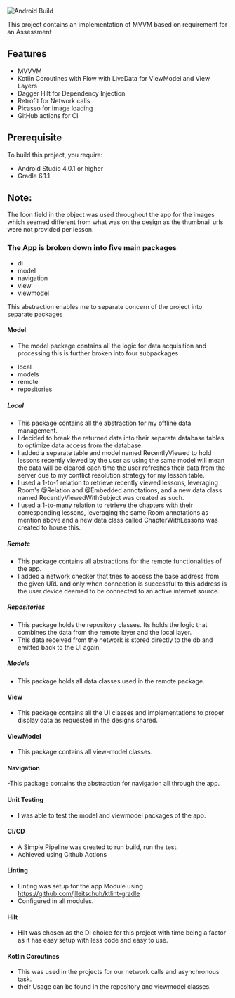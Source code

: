 ![Android Build](https://github.com/AbdulDroid/uLA1/workflows/Android%20Build/badge.svg)

This project contains an implementation of MVVM based on requirement for an Assessment 


## Features
* MVVVM
* Kotlin Coroutines with Flow with LiveData for ViewModel and View Layers
* Dagger Hilt for Dependency Injection
* Retrofit for Network calls
* Picasso for Image loading
* GitHub actions for CI

## Prerequisite
To build this project, you require:
- Android Studio 4.0.1 or higher
- Gradle 6.1.1

## Note: 
  The Icon field in the object was used throughout the app for the images which seemed different from what was on the design as the thumbnail urls were not provided per lesson.  

### The App is broken down into five main packages 
* di
* model
* navigation
* view
* viewmodel

This abstraction enables me to separate concern of the project into separate packages
#### Model 
- The model package contains all the logic for data acquisition and processing this is further broken into four subpackages
* local
* models
* remote
* repositories

##### Local
- This package contains all the abstraction for my offline data management.
- I decided to break the returned data into their separate database tables to optimize data access from the database.
- I added a separate table and model named RecentlyViewed to hold lessons recently viewed by the user as using the same model will mean the data will be cleared each time the user refreshes their data from the server due to my conflict resolution strategy for my lesson table.
- I used a 1-to-1 relation to retrieve recently viewed lessons, leveraging Room's @Relation and @Embedded annotations, and a new data class named RecentlyViewedWithSubject was created as such.
- I used a 1-to-many relation to retrieve the chapters with their corresponding lessons, leveraging the same Room annotations as mention above and a new data class called ChapterWithLessons was created to house this.
  
##### Remote
- This package contains all abstractions for the remote functionalities of the app.
- I added a network checker that tries to access the base address from the given URL and only when connection is successful to this address is the user device deemed to be connected to an active internet source.
  
##### Repositories
- This package holds the repository classes. Its holds the logic that combines the data from the remote layer and the local layer.
- This data received from the network is stored directly to the db and emitted back to the UI again. 

##### Models
- This package holds all data classes used in the remote package.

#### View 
- This package contains all the UI classes and implementations to proper display data as requested in the designs shared.


#### ViewModel 
- This package contains all view-model classes. 


#### Navigation
-This package contains the abstraction for navigation all through the app.

#### Unit Testing 
- I was able to test the model and viewmodel packages of the app. 
 
#### CI/CD
- A Simple Pipeline was created to run build, run the test. 
- Achieved using Github Actions 

#### Linting 
- Linting was setup for the app Module using https://github.com/jlleitschuh/ktlint-gradle
- Configured in all modules.


#### Hilt 
- Hilt was chosen as the DI choice for this project with time being a factor as it has easy setup with less code and easy to use. 

#### Kotlin Coroutines 
- This was used in the projects for our network calls and asynchronous task. 
- their Usage can be found in the repository and viewmodel classes.  

 

